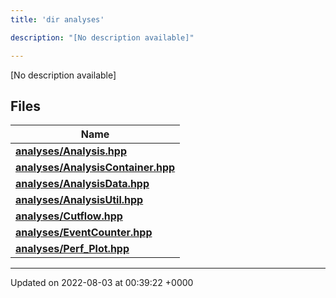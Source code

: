 ```yaml
---
title: 'dir analyses'

description: "[No description available]"

---
```







[No description available]

## Files

| Name           |
| -------------- |
| **[analyses/Analysis.hpp](/documentation/code/main/files/analysis_8hpp/#file-analysis.hpp)**  |
| **[analyses/AnalysisContainer.hpp](/documentation/code/main/files/analysiscontainer_8hpp/#file-analysiscontainer.hpp)**  |
| **[analyses/AnalysisData.hpp](/documentation/code/main/files/analysisdata_8hpp/#file-analysisdata.hpp)**  |
| **[analyses/AnalysisUtil.hpp](/documentation/code/main/files/analysisutil_8hpp/#file-analysisutil.hpp)**  |
| **[analyses/Cutflow.hpp](/documentation/code/main/files/cutflow_8hpp/#file-cutflow.hpp)**  |
| **[analyses/EventCounter.hpp](/documentation/code/main/files/eventcounter_8hpp/#file-eventcounter.hpp)**  |
| **[analyses/Perf_Plot.hpp](/documentation/code/main/files/perf__plot_8hpp/#file-perf-plot.hpp)**  |






-------------------------------

Updated on 2022-08-03 at 00:39:22 +0000
